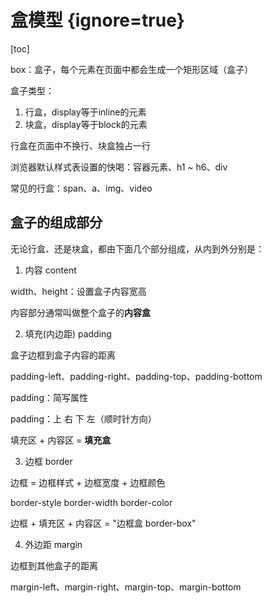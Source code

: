 # 盒模型 {ignore=true}

[toc]

box：盒子，每个元素在页面中都会生成一个矩形区域（盒子）

盒子类型：

1. 行盒，display等于inline的元素
2. 块盒，display等于block的元素

行盒在页面中不换行、块盒独占一行

浏览器默认样式表设置的快喝：容器元素、h1 ~ h6、div

常见的行盒：span、a、img、video

## 盒子的组成部分

无论行盒、还是块盒，都由下面几个部分组成，从内到外分别是：

1. 内容 content

width、height：设置盒子内容宽高

内容部分通常叫做整个盒子的**内容盒**

2. 填充(内边距) padding

盒子边框到盒子内容的距离

padding-left、padding-right、padding-top、padding-bottom

padding：简写属性

padding：上 右 下 左（顺时针方向）

填充区 + 内容区 = **填充盒**

3. 边框 border

边框 = 边框样式 + 边框宽度 + 边框颜色

border-style
border-width
border-color

边框 + 填充区 + 内容区 = "边框盒 border-box"

4. 外边距 margin

边框到其他盒子的距离

margin-left、margin-right、margin-top、margin-bottom